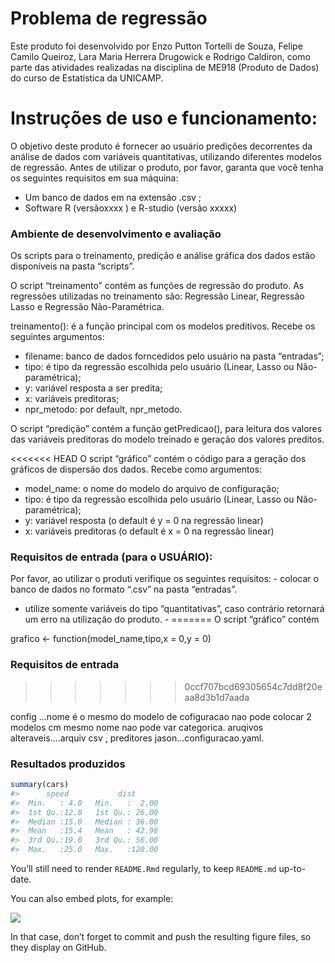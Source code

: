 
<!-- README.md is generated from README.Rmd. Please edit that file -->

# Problema de regressão

<!-- badges: start -->
<!-- badges: end -->

Este produto foi desenvolvido por Enzo Putton Tortelli de Souza, Felipe
Camilo Queiroz, Lara Maria Herrera Drugowick e Rodrigo Caldiron, como
parte das atividades realizadas na disciplina de ME918 (Produto de
Dados) do curso de Estatística da UNICAMP.

# Instruções de uso e funcionamento:

O objetivo deste produto é fornecer ao usuário predições decorrentes da
análise de dados com variáveis quantitativas, utilizando diferentes
modelos de regressão. Antes de utilizar o produto, por favor, garanta
que você tenha os seguintes requisitos em sua máquina:

- Um banco de dados em na extensão .csv ;  
- Software R (versãoxxxx ) e R-studio (versão xxxxx)  

### Ambiente de desenvolvimento e avaliação

Os scripts para o treinamento, predição e análise gráfica dos dados
estão disponíveis na pasta “scripts”.

O script “treinamento” contém as funções de regressão do produto. As
regressões utilizadas no treinamento são: Regressão Linear, Regressão
Lasso e Regressão Não-Paramétrica.

treinamento(): é a função principal com os modelos preditivos. Recebe os
seguintes argumentos:  
- filename: banco de dados forncedidos pelo usuário na pasta
“entradas”;  
- tipo: é tipo da regressão escolhida pelo usuário (Linear, Lasso ou
Não-paramétrica);  
- y: variável resposta a ser predita;  
- x: variáveis preditoras;  
- npr_metodo: por default, npr_metodo.  

O script “predição” contém a função getPredicao(), para leitura dos
valores das variáveis preditoras do modelo treinado e geração dos
valores preditos.

<<<<<<< HEAD
O script “gráfico” contém o código para a geração dos gráficos de
dispersão dos dados. Recebe como argumentos:  
- model_name: o nome do modelo do arquivo de configuração;  
- tipo: é tipo da regressão escolhida pelo usuário (Linear, Lasso ou
Não-paramétrica);  
- y: variável resposta (o default é y = 0 na regressão linear)  
- x: variáveis preditoras (o default é x = 0 na regressão linear)

### Requisitos de entrada (para o USUÁRIO):

Por favor, ao utilizar o produti verifique os seguintes requisitos: -
colocar o banco de dados no formato “.csv” na pasta “entradas”.  
- utilize somente variáveis do tipo “quantitativas”, caso contrário
retornará um erro na utilização do produto. -
=======
O script “gráfico” contém

grafico \<- function(model_name,tipo,x = 0,y = 0)

### Requisitos de entrada
>>>>>>> 0ccf707bcd69305654c7dd8f20eaa8d3b1d7aada

config …nome é o mesmo do modelo de cofiguracao nao pode colocar 2
modelos cm mesmo nome nao pode var categorica. aruqivos
alteraveis….arquiv csv , preditores jason…configuracao.yaml.

### Resultados produzidos

``` r
summary(cars)
#>      speed           dist       
#>  Min.   : 4.0   Min.   :  2.00  
#>  1st Qu.:12.0   1st Qu.: 26.00  
#>  Median :15.0   Median : 36.00  
#>  Mean   :15.4   Mean   : 42.98  
#>  3rd Qu.:19.0   3rd Qu.: 56.00  
#>  Max.   :25.0   Max.   :120.00
```

You’ll still need to render `README.Rmd` regularly, to keep `README.md`
up-to-date.

You can also embed plots, for example:

![](README_files/figure-gfm/pressure-1.png)<!-- -->

In that case, don’t forget to commit and push the resulting figure
files, so they display on GitHub.
